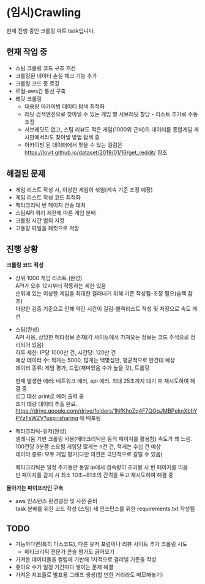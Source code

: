 # (임시)Crawling
현재 진행 중인 크롤링 파트 task입니다.

## 현재 작업 중
- 스팀 크롤링 코드 구조 개선
- 크롤링된 데이터 손실 체크 기능 추가
- 크롤링 코드 중 로깅
- 로컬-aws간 통신 구축
- 레딧 크롤링
  - 대용량 아카이빙 데이터 탐색 최적화
  - 레딧 검색엔진으로 찾아낼 수 있는 게임 별 서브레딧 할당 - 리스트 추가로 수동 조정
  - 서브레딧도 없고, 스팀 리뷰도 적은 게임(1000위 근처)의 데이터를 종합게임 게시판에서라도 찾아낼 방법 탐색 중
  - 아카이빙 된 데이터에서 찾을 수 있는 컬럼은 https://lovit.github.io/dataset/2019/01/16/get_reddit/ 참조

## 해결된 문제
- 게임 리스트 작성 시, 이상한 게임이 섞임(계속 기준 조정 예정)
- 게임 리스트 작성 코드 최적화 
- 메타크리틱 빈 페이지 전송 대처
- 스팀API 쿼리 제한에 따른 게임 분배
- 크롤링 시간 범위 지정
- 고용량 파일을 패킷으로 저장


## 진행 상황

__크롤링 코드 작성__
- 상위 1000 게임 리스트 (완성)  
  API가 오후 12시부터 작동하는 제한 있음  
  순위에 있는 이상한 게임을 최대한 걸러내기 위해 기준 작성됨-조정 필요(슬랙 참조)  
  다양한 검증 기준으로 인해 약간 시간이 걸림-블랙리스트 작성 및 저장으로 속도 개선    
    
- 스팀(완성)  
  API 사용, 상당한 메타정보 존재(각 사이트에서 가져오는 정보는 코드 주석으로 정리되어 있음)  
  하루 제한: IP당 1000만 건, 시간당: 120만 건   
  예상 데이터 수: 적게는 5000, 많게는 백몇십만, 평균적으로 만건대 예상  
  데이터 종류: 게임 평가, 드립(재미있음 수가 높을 것), 트롤링  
    
  현재 발생한 에러: 네트워크 에러, api 에러. 최대 25초까지 대기 후 재시도하여 해결 중  
  로그 대신 print로 에러 출력 중  
  초기 대량 데이터 추출 완료. https://drive.google.com/drive/folders/1NfKhoZq4F7QOqJMBPeknXbhYPYzFsWZV?usp=sharing 에 배포됨
 
 - 메타크리틱-유저(완성)  
   셀레니움 기반 크롤링 사용(메타크리틱은 동적 페이지를 활용함)
   속도가 꽤 느림. 100건당 3분쯤 소요됨
   게임당 많게는 n천 건, 적게는 수십 건 예상  
   데이터 종류: 모두 게임 평가(다만 의견은 극단적으로 갈릴 수 있음)  
   
   메타크리틱은 일정 주기동안 동일 ip에서 접속량이 초과될 시 빈 페이지를 띄움  
   빈 페이지를 감지 시 최소 10초~81초의 간격을 두고 재시도하여 해결 중  
   
 
__돌아가는 파이프라인 구축__
- aws 인스턴스 환경설정 및 사전 준비   
  task 분배를 위한 코드 작성 (스팀)
  새 인스턴스를 위한 requirements.txt 작성됨

## TODO
- 가능하다면(특히 디스코드), 다른 유저 포럼이나 리뷰 사이트 추가 크롤링 시도
  - 메타크리틱 전문가 콘솔 평가도 긁어오기
- 가져온 데이터들을 컬럼에 기반해 1차적으로 걸러낼 기준을 작성
- 좋아요 수가 일정 기간마다 쌓이는 문제 해결
- 가져온 지표들로 발표용 그래프 생성(할 만한 거리라도 메모해놓기)
